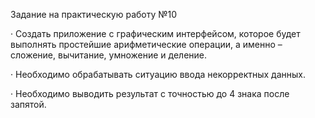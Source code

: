 Задание на практическую работу №10

· Создать приложение с графическим интерфейсом, которое будет выполнять простейшие арифметические операции, а именно – сложение, вычитание, умножение и деление.

· Необходимо обрабатывать ситуацию ввода некорректных данных.

· Необходимо выводить результат с точностью до 4 знака после запятой.

